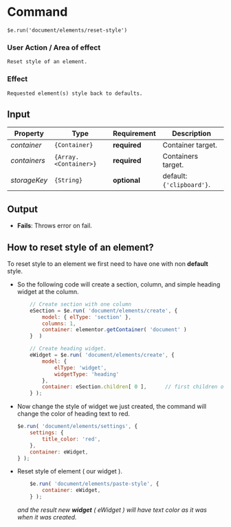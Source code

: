 # Command
  `$e.run('document/elements/reset-style')`

### User Action / Area of effect
    Reset style of an element.
     
### Effect
    Requested element(s) style back to defaults.

## Input
| Property     | Type                  | Requirement   | Description |
|---           |---                    |---            |---|
| _container_  | `{Container}`         | **required**  | Container target.
| _containers_ | `{Array.<Container>}` | **required**  | Containers target.
| _storageKey_ | `{String}`            | **optional**  | default: `{'clipboard'}`.

## Output
   * **Fails**: Throws error on fail.
   
## How to reset style of an element? 
To reset style to an element we first need to have one with non **default** style.
* So the following code will create a section, column, and simple heading widget at the column.
    ```javascript
        // Create section with one column
        eSection = $e.run( 'document/elements/create', { 
            model: { elType: 'section' },
            columns: 1,
            container: elementor.getContainer( 'document' )
        }  )
    
        // Create heading widget.
        eWidget = $e.run( 'document/elements/create', {
            model: {
                elType: 'widget',
                widgetType: 'heading'
            }, 
            container: eSection.children[ 0 ],      // first children of section means the column.
        } );
    ```
* Now change the style of widget we just created, the command will change the color of heading text to red.
    ```javascript
    $e.run( 'document/elements/settings', {
        settings: {
            title_color: 'red',
        },
        container: eWidget,
    } );
    ```
* Reset style of element ( our widget ).
    ```javascript
        $e.run( 'document/elements/paste-style', {
            container: eWidget,
        } );
    ```
   _and the result new **widget** ( eWidget ) will have text color as it was when it was created._
